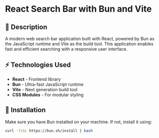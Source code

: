 # React Search Bar with Bun and Vite

## 📝 Description

A modern web search bar application built with React, powered by Bun as the JavaScript runtime and Vite as the build tool. This application enables fast and efficient searching with a responsive user interface.

## ⚡️ Technologies Used

- **React** - Frontend library
- **Bun** - Ultra-fast JavaScript runtime
- **Vite** - Next generation build tool
- **CSS Modules** - For modular styling

## 🚀 Installation

Make sure you have Bun installed on your machine. If not, install it using:

```bash
curl -fsSL https://bun.sh/install | bash
```
